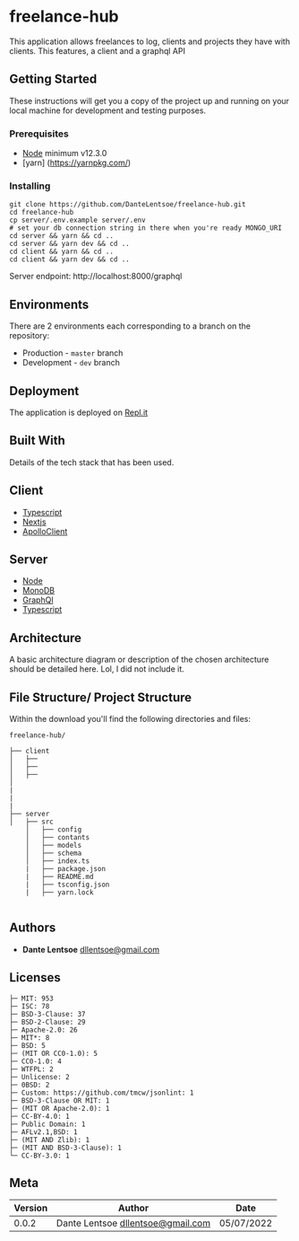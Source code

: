 # freelance-hub

This application allows freelances to log, clients and projects they have with clients. This features, a client and a graphql API

## Getting Started

These instructions will get you a copy of the project up and running on your local machine for development and testing purposes.

### Prerequisites

- [Node](https://nodejs.org/en/) minimum v12.3.0
- [yarn] (https://yarnpkg.com/)

### Installing

```
git clone https://github.com/DanteLentsoe/freelance-hub.git
cd freelance-hub
cp server/.env.example server/.env
# set your db connection string in there when you're ready MONGO_URI
cd server && yarn && cd ..
cd server && yarn dev && cd ..
cd client && yarn && cd ..
cd client && yarn dev && cd ..
```

Server endpoint: http://localhost:8000/graphql

## Environments

There are 2 environments each corresponding to a branch on the repository:

- Production - `master` branch
- Development - `dev` branch

## Deployment

The application is deployed on [Repl.it](```https://.repl.it```)

## Built With

Details of the tech stack that has been used.

## Client

- [Typescript](https://www.typescriptlang.org/)
- [Nextjs](https://www.typescriptlang.org/)
- [ApolloClient](https://www.apollographql.com/docs/react/)

## Server

- [Node](https://nodejs.org/en/)
- [MonoDB](https://www.mongodb.com/)
- [GraphQl](https://graphql.org/)
- [Typescript](https://www.typescriptlang.org/)

## Architecture

A basic architecture diagram or description of the chosen architecture should be detailed here. Lol, I did not include it.

## File Structure/ Project Structure

Within the download you'll find the following directories and files:

```
freelance-hub/

├── client
│   ├──
│   ├──
│   ├──
│
|
|
|
├── server
│   ├── src
    │   ├── config
    │   ├── contants
    │   ├── models
    │   ├── schema
    │   ├── index.ts
    |   ├── package.json
    |   ├── README.md
    |   ├── tsconfig.json
    |   ├── yarn.lock


```

## Authors

- **Dante Lentsoe** <dllentsoe@gmail.com>

## Licenses

```
├─ MIT: 953
├─ ISC: 78
├─ BSD-3-Clause: 37
├─ BSD-2-Clause: 29
├─ Apache-2.0: 26
├─ MIT*: 8
├─ BSD: 5
├─ (MIT OR CC0-1.0): 5
├─ CC0-1.0: 4
├─ WTFPL: 2
├─ Unlicense: 2
├─ 0BSD: 2
├─ Custom: https://github.com/tmcw/jsonlint: 1
├─ BSD-3-Clause OR MIT: 1
├─ (MIT OR Apache-2.0): 1
├─ CC-BY-4.0: 1
├─ Public Domain: 1
├─ AFLv2.1,BSD: 1
├─ (MIT AND Zlib): 1
├─ (MIT AND BSD-3-Clause): 1
└─ CC-BY-3.0: 1
```

## Meta

| Version | Author                              | Date       |
| ------- | ----------------------------------- | ---------- |
| 0.0.2   | Dante Lentsoe <dllentsoe@gmail.com> | 05/07/2022 |
